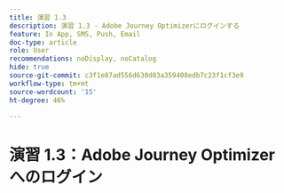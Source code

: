 ```yaml
---
title: 演習 1.3
description: 演習 1.3 - Adobe Journey Optimizerにログインする
feature: In App, SMS, Push, Email
doc-type: article
role: User
recommendations: noDisplay, noCatalog
hide: true
source-git-commit: c3f1e87ad556d630d03a359408edb7c23f1cf3e9
workflow-type: tm+mt
source-wordcount: '15'
ht-degree: 46%

---
```



# 演習 1.3：Adobe Journey Optimizer へのログイン
